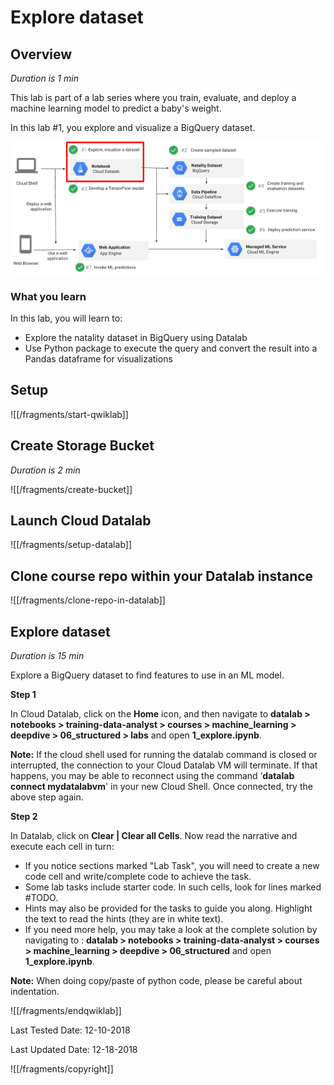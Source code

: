 # Explore dataset


## Overview

*Duration is 1 min*


This lab is part of a lab series where you train, evaluate, and deploy a machine learning model to predict a baby's weight.

In this lab \#1, you explore and visualize a BigQuery dataset.

![2179c12ec7ea1f2b.png](img/2179c12ec7ea1f2b.png)

### __What you learn__

In this lab, you will learn to:

* Explore the natality dataset in BigQuery using Datalab
* Use Python package to execute the query and convert the result into a Pandas dataframe for visualizations


## Setup


![[/fragments/start-qwiklab]]


## Create Storage Bucket

*Duration is 2 min*


![[/fragments/create-bucket]]


## Launch Cloud Datalab


![[/fragments/setup-datalab]]


## Clone course repo within your Datalab instance


![[/fragments/clone-repo-in-datalab]]


## Explore dataset

*Duration is 15 min*


Explore a BigQuery dataset to find features to use in an ML model.

__Step 1__

In Cloud Datalab, click on the __Home__ icon, and then navigate to __datalab \> notebooks \> training-data-analyst \> courses \> machine\_learning \> deepdive \> 06\_structured \> labs__ and open __1\_explore.ipynb__.

<aside class="warning"><p><strong>Note:</strong> If the cloud shell used for running the datalab command is closed or interrupted, the connection to your Cloud Datalab VM will terminate. If that happens, you may be able to reconnect using the command ‘<strong>datalab connect mydatalabvm</strong>&#39; in your new Cloud Shell. Once connected, try the above step again.</p>
</aside>

__Step 2__

In Datalab, click on __Clear | Clear all Cells__. Now read the narrative and execute each cell in turn:

* If you notice sections marked "Lab Task", you will need to create a new code cell and write/complete code to achieve the task.
* Some lab tasks include starter code. In such cells, look for lines marked \#TODO.
* Hints may also be provided for the tasks to guide you along. Highlight the text to read the hints (they are in white text).
*  If you need more help, you may take a look at the complete solution by navigating to : __datalab \> notebooks \> training-data-analyst \> courses \> machine\_learning \> deepdive \> 06\_structured__ and open __1\_explore.ipynb__.

<aside class="warning"><p><strong>Note:</strong> When doing copy/paste of python code, please be careful about indentation.</p>
</aside>

![[/fragments/endqwiklab]]

Last Tested Date: 12-10-2018

Last Updated Date: 12-18-2018

![[/fragments/copyright]]
